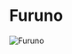 # Furuno

![Furuno](https://static.wikia.nocookie.net/chainsaw-man/images/9/97/Furuno_anime.png/revision/latest/scale-to-width-down/350?cb=20221220190140)

